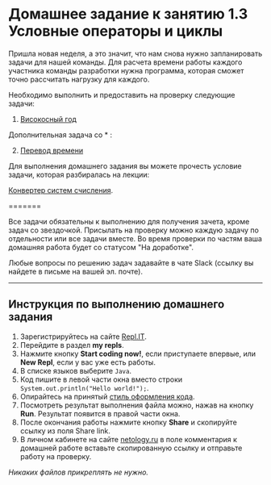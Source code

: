# Домашнее задание к занятию 1.3 Условные операторы и циклы

Пришла новая неделя, а это значит, что нам снова нужно запланировать задачи для нашей команды.
Для расчета времени работы каждого участника команды разработки нужна программа, которая сможет точно рассчитать нагрузку для каждого. 

Необходимо выполнить и предоставить на проверку следующие задачи:

1. [Високосный год](/conditional-statements-cycles/1.3.1./)

Дополнительная задача со * :

2. [Перевод времени](/conditional-statements-cycles/1.3.2./)

Для выполнения домашнего задания вы можете прочесть условие задачи, которая разбиралась на лекции:

[Конвертер систем счисления](/conditional-statements-cycles/1.3.3./).

=======

Все задачи обязательны к выполнению для получения зачета, кроме задач со звездочкой. Присылать на проверку можно каждую задачу по отдельности или все задачи вместе. Во время проверки по частям ваша домашняя работа будет со статусом "На доработке".

Любые вопросы по решению задач задавайте в чате Slack (ссылку вы найдете в письме на вашей эл. почте).    

---

## Инструкция по выполнению домашнего задания

1. Зарегистрируйтесь на сайте [Repl.IT](http://repl.it/).
2. Перейдите в раздел **my repls**.
3. Нажмите кнопку **Start coding now!**, если приступаете впервые, или **New Repl**, если у вас уже есть работы.
4. В списке языков выберите `Java`.
5. Код пишите в левой части окна вместо строки `System.out.println("Hello world!");`.
6. Опирайтесь на принятый [стиль оформления кода](https://github.com/netology-code/codestyle/blob/master/java/README.md).
7. Посмотреть результат выполнения файла можно, нажав на кнопку **Run**. Результат появится в правой части окна.
8. После окончания работы нажмите кнопку **Share** и скопируйте ссылку из поля Share link.
9. В личном кабинете на сайте [netology.ru](http://netology.ru/) в поле комментария к домашней работе вставьте скопированную ссылку и отправьте работу на проверку.

*Никаких файлов прикреплять не нужно.*
